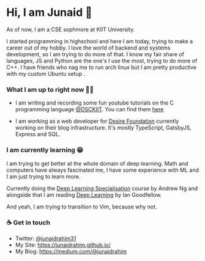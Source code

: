 # Hi, I am Junaid 👋

As of now, I am a CSE sophmore at KIIT University.

I started programming in highschool and here I am today, trying to make a career out of my hobby. I love the world of backend and systems development, so I am trying to do more of that. I know my fair share of languages, JS and Python are the one's I use the most, trying to do more of C++. I have friends who nag me to run arch linux but I am pretty productive with my custom Ubuntu setup .


### What I am up to right now 👨‍💻 

* I am writing and recording some fun youtube tutorials on the C programming language [@DSCKIIT](https://github.com/DSC-KIIT). You can find them [here](https://github.com/DSC-KIIT/C-tutorials)

* I am working as a web developer for [Desire Foundation](https://github.com/desirefoundation) currently working on their blog infrastructure. It's mostly TypeScript, GatsbyJS, Express and SQL.


### I am currently learning 😁

I am trying to get better at the whole domain of deep learning. Math and computers have always fascinated me, I have some experience with ML and I am just trying to learn more. 

Currently doing the [Deep Learning Specialisation](https://www.coursera.org/specializations/deep-learning) course by Andrew Ng and alongside that I am reading [Deep Learning](https://www.deeplearningbook.org/) by Ian Goodfellow.

And yeah, I am trying to transition to Vim, because why not.

### ☕ Get in touch 
* Twitter: [@junaidrahim31](https://twitter.com/junaidrahim31)
* My Site: https://junaidrahim.github.io/
* My Blog: https://medium.com/@junaidrahim
